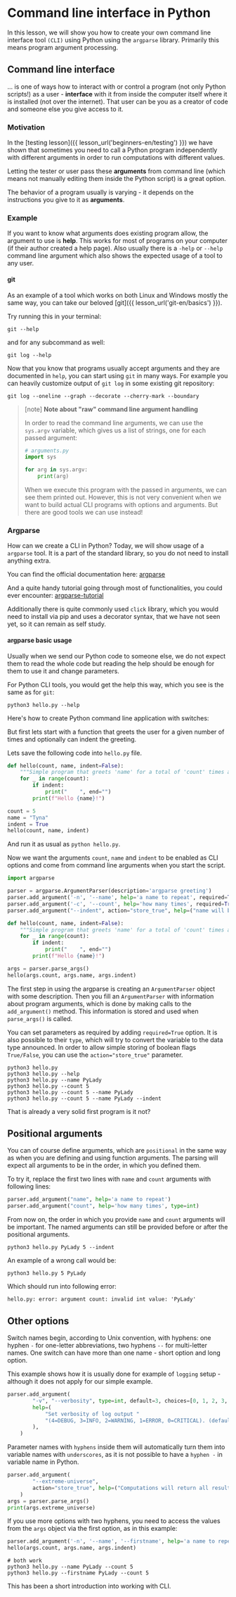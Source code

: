 Command line interface in Python
=======================================

In this lesson, we will show you how to create your own command line interface tool `(CLI)` using Python using the `argparse` library. Primarily this means program argument processing.

## Command line interface

... is one of ways how to interact with or control a program (not only Python scripts!) as a user - **interface** with it from inside the computer itself where it is installed (not over the internet).
That user can be you as a creator of code and someone else you give access to it.

### Motivation

In the [testing lesson]({{ lesson_url('beginners-en/testing') }}) we have shown that sometimes you need to call a Python program independently with different arguments in order to run computations with different values.

Letting the tester or user pass these **arguments** from command line (which means not manually editing them inside the Python script) is a great option.

The behavior of a program usually is varying - it depends on the instructions 
you give to it as **arguments**.

### Example

If you want to know what arguments does existing program allow, the argument to use is **help**. This works for most of programs on your computer (if their author created a help page). Also usually there is a `-help` or `--help` command line argument which also shows the expected usage of a tool to any user.

#### git

As an example of a tool which works on both Linux and Windows mostly the same way, you can take our beloved [git]({{ lesson_url('git-en/basics') }}).

Try running this in your terminal:

```console
git --help
```

and for any subcommand as well:

```console
git log --help
```

Now that you know that programs usually accept arguments and they are documented in ``help``, you can start using ``git`` in many ways.
For example you can heavily customize output of `git log` in some existing git repository:

```console
git log --oneline --graph --decorate --cherry-mark --boundary
```

> [note]
> **Note about "raw" command line argument handling**
> 
> In order to read the command line arguments, we can use the `sys.argv` variable, which gives us a list of strings, one for each passed argument:
> ```python
> # arguments.py
> import sys
> 
> for arg in sys.argv:
>     print(arg)
> ```
> When we execute this program with the passed in arguments, we can see them printed out.
> However, this is not very convenient when we want to build actual CLI programs with options and arguments. But there are good tools we can use instead!

### Argparse

How can we create a CLI in Python? Today, we will show usage of a `argparse` tool. It is a part of the standard library, so you do not need to install anything extra.

You can find the official documentation here: [argparse](https://docs.python.org/3/library/argparse.html)

And a quite handy tutorial going through most of functionalities, you could ever encounter:
[argparse-tutorial](https://docs.python.org/3/howto/argparse.html)

Additionally there is quite commonly used `click` library, which you would need to install via pip
and uses a decorator syntax, that we have not seen yet, so it can remain as self study.

#### argparse basic usage

Usually when we send our Python code to someone else, we do not expect them to read the whole code but reading the help should be enough for them to use it and change parameters.

For Python CLI tools, you would get the help this way, which you see is the same as for `git`:

```console
python3 hello.py --help
```

Here's how to create Python command line application with switches:

But first lets start with a function that greets the user for a given number of times and optionally can indent the greeting.

Lets save the following code into `hello.py` file.

```python
def hello(count, name, indent=False):
    """Simple program that greets 'name' for a total of 'count' times and optionally indents."""
    for _ in range(count):
        if indent:
            print("    ", end="")
        print(f"Hello {name}!")

count = 5
name = "Tyna"
indent = True
hello(count, name, indent)
```

And run it as usual as `python hello.py`.

Now we want the arguments `count`, `name` and `indent` to be enabled as CLI options and come from command line arguments when you start the script.

```python
import argparse

parser = argparse.ArgumentParser(description='argparse greeting')
parser.add_argument('-n', '--name', help='a name to repeat', required=True)
parser.add_argument('-c', '--count', help='how many times', required=True, type=int)
parser.add_argument("--indent", action="store_true", help=("name will be indented by 4 spaces"))

def hello(count, name, indent=False):
    """Simple program that greets 'name' for a total of 'count' times and optionally indents."""
    for _ in range(count):
        if indent:
            print("    ", end="")
        print(f"Hello {name}!")

args = parser.parse_args()
hello(args.count, args.name, args.indent)
```

The first step in using the argparse is creating an `ArgumentParser` object with some description.
Then you fill an `ArgumentParser` with information about program
arguments, which is done by making calls to the `add_argument()` method.
This information is stored and used when `parse_args()` is called.

You can set parameters as required by adding `required=True` option.
It is also possible to their `type`, which will try to convert the variable to the data type announced.
In order to allow simple storing of boolean flags `True/False`, you can use the `action="store_true"` parameter.

```console
python3 hello.py
python3 hello.py --help
python3 hello.py --name PyLady
python3 hello.py --count 5
python3 hello.py --count 5 --name PyLady
python3 hello.py --count 5 --name PyLady --indent
```

That is already a very solid first program is it not?

## Positional arguments

You can of course define arguments, which are `positional` in the same way as when you are defining and using function arguments. The parsing will expect all arguments to be in the order, in which you defined them.

To try it, replace the first two lines with `name` and `count` arguments with following lines:

```python
parser.add_argument("name", help='a name to repeat')
parser.add_argument("count", help='how many times', type=int)
```

From now on, the order in which you provide `name` and `count` arguments will be important. The named arguments can still be provided before or after the positional arguments.

```console
python3 hello.py PyLady 5 --indent
```

An example of a wrong call would be:

```console
python3 hello.py 5 PyLady
```

Which should run into following error:

```
hello.py: error: argument count: invalid int value: 'PyLady'
```

## Other options

Switch names begin, according to Unix convention, with hyphens: one hyphen `-`
for one-letter abbreviations, two hyphens `--` for multi-letter names.
One switch can have more than one name - short option and long option.

This example shows how it is usually done for example of `logging` setup - although it does not apply for our simple example.

```python
parser.add_argument(
        "-v", "--verbosity", type=int, default=3, choices=[0, 1, 2, 3, 4],
        help=(
            "Set verbosity of log output "
            "(4=DEBUG, 3=INFO, 2=WARNING, 1=ERROR, 0=CRITICAL). (default: 3)"
        ),
    )
```

Parameter names with `hyphens` inside them will automatically turn them into variable names 
with `underscores`, as it is not possible to have a `hyphen -` in variable name in Python.

```python
parser.add_argument(
        "--extreme-universe",
        action="store_true", help=("Computations will return all results to the power of 2.")
    )
args = parser.parse_args()
print(args.extreme_universe)

```

If you use more options with two hyphens, you need to access the values from the `args`
object via the first option, as in this example:

```python
parser.add_argument('-n', '--name', '--firstname', help='a name to repeat', required=True)
hello(args.count, args.name, args.indent)
```

```console
# both work
python3 hello.py --name PyLady --count 5
python3 hello.py --firstname PyLady --count 5
```

This has been a short introduction into working with CLI.
